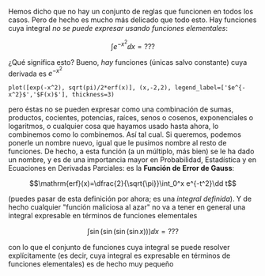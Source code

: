 Hemos dicho que no hay un conjunto de reglas que funcionen en todos los casos. Pero de hecho es mucho más delicado que todo esto. Hay funciones cuya integral _no se puede expresar usando funciones elementales_:

$$\int e^{-x^2}\dd x=???$$

¿Qué significa esto? Bueno, _hay_ funciones (únicas salvo constante) cuya derivada es $e^{-x^2}$

```sage
plot([exp(-x^2), sqrt(pi)/2*erf(x)], (x,-2,2), legend_label=['$e^{-x^2}$','$F(x)$'], thickness=3)
```

pero éstas no se pueden expresar como una combinación de sumas, productos, cocientes, potencias, raíces, senos o cosenos, exponenciales o logaritmos, o cualquier cosa que hayamos usado hasta ahora, lo combinemos como lo combinemos. Así tal cual. Si queremos, podemos ponerle un nombre nuevo, igual que le pusimos nombre al resto de funciones. De hecho, a esta función (a un múltiplo, más bien) se le ha dado un nombre, y es de una importancia mayor en Probabilidad, Estadística y en Ecuaciones en Derivadas Parciales: es la **Función de Error de Gauss**:

$$\mathrm{erf}(x)=\dfrac{2}{\sqrt{\pi}}\int_0^x e^{-t^2}\dd t$$

(puedes pasar de esta definición por ahora; es una _integral definida_). Y de hecho cualquier "función maliciosa al azar" no va a tener en general una integral expresable en términos de funciones elementales

$$\int \sin(\sin(\sin(\sin x)))\dd x=???$$

con lo que el conjunto de funciones cuya integral se puede resolver explícitamente (es decir, cuya integral es expresable en términos de funciones elementales) es de hecho muy pequeño